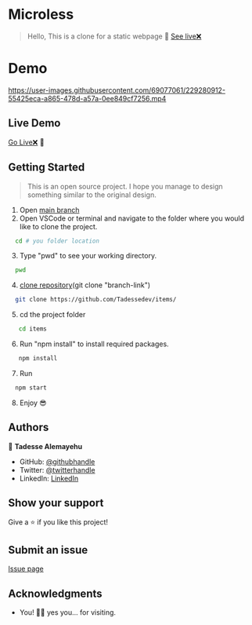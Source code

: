 # Microless

> Hello, This is a clone for a static webpage 🙌 [See live❌](https://tadessedev.github.io/showing-guide-build/)



# Demo




https://user-images.githubusercontent.com/69077061/229280912-55425eca-a865-478d-a57a-0ee849cf7256.mp4





## Live Demo

[Go Live❌](https://tadessedev.github.io/showing-guide-build/) 🙂


## Getting Started

> This is an open source project. I hope you manage to design something similar to the original design.


1. Open [main branch](https://github.com/Tadessedev/items/)
2. Open VSCode or terminal and navigate to the folder where you would like to clone the project.

  ```bash
    cd # you folder location
  ```

3. Type "pwd" to see your working directory.

  ```bash
    pwd
  ```

4. [clone repository](https://github.com/TadesseDev/items/)(git clone "branch-link")

  ```bash
    git clone https://github.com/Tadessedev/items/
  ```

5. cd the project folder

 ```bash
    cd items
  ```
6. Run "npm install" to install required packages.

 ```bash
    npm install
  ```

7. Run

  ```bash
    npm start
  ```

8. Enjoy 😎

## Authors

👤 **Tadesse Alemayehu**


- GitHub: [@githubhandle](https://github.com/Tadessedev)
- Twitter: [@twitterhandle](https://twitter.com/TadessebDev)
- LinkedIn: [LinkedIn](https://www.linkedin.com/in/tadessedev)

## Show your support

Give a ⭐️ if you like this project!

## Submit an issue

[Issue page](https://github.com/Tadessedev/items/issues)

## Acknowledgments

- You! 🙏🏼 yes you... for visiting.
